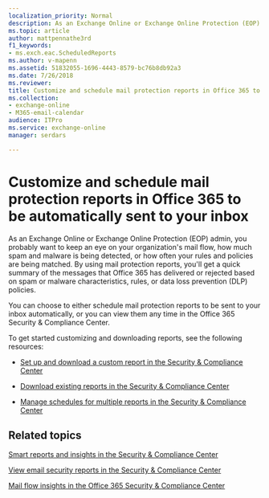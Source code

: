 ```yaml
---
localization_priority: Normal
description: As an Exchange Online or Exchange Online Protection (EOP) admin, you probably want to keep an eye on your organization's mail flow, how much spam and malware is being detected, or how often your rules and policies are being matched. Read this article to get an overview of reports that are available
ms.topic: article
author: mattpennathe3rd
f1_keywords:
- ms.exch.eac.ScheduledReports
ms.author: v-mapenn
ms.assetid: 51832055-1696-4443-8579-bc76b8db92a3
ms.date: 7/26/2018
ms.reviewer: 
title: Customize and schedule mail protection reports in Office 365 to be automatically sent to your inbox
ms.collection: 
- exchange-online
- M365-email-calendar
audience: ITPro
ms.service: exchange-online
manager: serdars

---
```


# Customize and schedule mail protection reports in Office 365 to be automatically sent to your inbox

As an Exchange Online or Exchange Online Protection (EOP) admin, you probably want to keep an eye on your organization's mail flow, how much spam and malware is being detected, or how often your rules and policies are being matched. By using mail protection reports, you'll get a quick summary of the messages that Office 365 has delivered or rejected based on spam or malware characteristics, rules, or data loss prevention (DLP) policies.

You can choose to either schedule mail protection reports to be sent to your inbox automatically, or you can view them any time in the Office 365 Security & Compliance Center.

To get started customizing and downloading reports, see the following resources:

- [Set up and download a custom report in the Security & Compliance Center](https://support.office.com/article/1a7be622-f6a5-4ce1-a343-f249475334f6)

- [Download existing reports in the Security & Compliance Center](https://support.office.com/article/1372da29-f3ab-49d7-8c02-eb9305bb5fd8)

- [Manage schedules for multiple reports in the Security & Compliance Center](https://support.office.com/article/3384c6f1-ffc0-4120-a211-1991aca51663)

## Related topics

[Smart reports and insights in the Security & Compliance Center](https://support.office.com/article/e3e95f68-36e9-4256-bcca-78fe7fe5ea5d)

[View email security reports in the Security & Compliance Center](https://support.office.com/article/3a137e28-1174-42d5-99af-f18868b43e86)

[Mail flow insights in the Office 365 Security & Compliance Center](https://support.office.com/article/beb6acaa-6016-4d54-ba7e-3d6d035e2b46)
